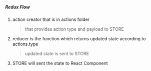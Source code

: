 ##### Redux Flow

1. action creator that is in actions folder
   > that provides action type and payload to STORE
2. reducer is the function which returns updated state according to actions.type
   > updated state is sent to STORE
3. STORE will sent the state to React Component
